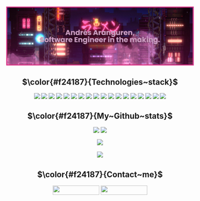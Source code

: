 
<!-- [![Andres' GitHub stats](https://github-readme-stats.vercel.app/api?username=afarangurens&hide=prs&count_private=true&show_icons=true&theme=radical)](https://github.com/afarangurens/github-readme-stats)

[![Top Langs](https://github-readme-stats.vercel.app/api/top-langs/?username=afarangurens&langs_count=5&layout=compact)](https://github.com/afarangurens/github-readme-stats)
-->
<p align="center">
	<img src="https://github.com/afarangurens/afarangurens/blob/main/Banner/banner.png">
	<!-- Background image taken from: https://www.artstation.com/artwork/5XeK8z -->
</p>


<h2 align="center"> $\color{#f24187}{Technologies~stack}$ </h2>
<p align="center">
	<img src="https://img.shields.io/badge/-Python-f24187?style=flat-square&logo=python"/>
	<img src="https://img.shields.io/badge/-Django-f24187?style=flat-square&logo=django"/>
	<img src="https://img.shields.io/badge/-JavaScript-f24187?style=flat-square&logo=javascript"/>
	<img src="https://img.shields.io/badge/-ReactJS-f24187?style=flat-square&logo=react"/>
	<img src="https://img.shields.io/badge/-Java-f24187?style=flat-square&logo=java"/>
	<img src="https://img.shields.io/badge/-SpringBoot-f24187?style=flat-square&logo=springboot"/>
	<img src="https://img.shields.io/badge/-HTML5-f24187?style=flat-square&logo=html5&logoColor=white"/>
	<img src="https://img.shields.io/badge/-CSS3-f24187?style=flat-square&logo=css3"/>
	<img src="https://img.shields.io/badge/-Bootstrap-f24187?style=flat-square&logo=bootstrap"/>
	<img src="https://img.shields.io/badge/-AWS-f24187?style=flat-square&logo=amazon-aws"/>
	<img src="https://img.shields.io/badge/-MongoDB-f24187?style=flat-square&logo=mongodb"/>
	<img src="https://img.shields.io/badge/-MySQL-f24187?style=flat-square&logo=mysql"/>
	<img src="https://img.shields.io/badge/-PostgreSQL-f24187?style=flat-square&logo=postgresql"/>
	<img src="https://img.shields.io/badge/-Git-f24187?style=flat-square&logo=git"/>
	<img src="https://img.shields.io/badge/-GitHub-f24187?style=flat-square&logo=github"/>
	<img src="https://img.shields.io/badge/-Postman-f24187?style=flat-square&logo=postman"/>
	<img src="https://img.shields.io/badge/-Trello-f24187?style=flat-square&logo=trello"/>
	<img src="https://img.shields.io/badge/-Slack-f24187?style=flat-square&logo=slack"/>
</p>



<h2 align="center"> $\color{#f24187}{My~Github~stats}$ </h2>
<p align="center">
	<img src="https://github-readme-stats.vercel.app/api?username=afarangurens&hide=prs&count_private=true&show_icons=true&theme=radical">
	<img src="https://github-readme-stats.vercel.app/api/top-langs/?username=afarangurens&langs_count=5&theme=radical&hide=cython,jupyter">
</p>
<p align="center">
	<img src="https://github-readme-streak-stats.herokuapp.com/?user=afarangurens&show_icons=true&locale=en&layout=compact&theme=radical&line_height=0"/>
</p> 
<p align="center">
	<img src="https://activity-graph.herokuapp.com/graph?username=afarangurens&theme=redical">
</p> 


<h2 align="center"> $\color{#f24187}{Contact~me}$ </h2>
<p align="center">
	<a href="mailto: afarangurens@unal.edu.co" target="blank"><img align="center" src="https://img.shields.io/badge/-afarangurens-c14438?style=flat-square&logo=Gmail&logoColor=white&link=mailto:afarangurens@unal.edu.co" alt="" height="25" width="125" /></a>
	<a href="https://www.linkedin.com/in/andres-aranguren-silva/" target="blank"><img align="center" src="https://img.shields.io/badge/-afarangurens-blue?style=flat-square&logo=Linkedin&logoColor=white&link=https://www.linkedin.com/in/andres-aranguren-silva" alt="" height="25" width="125" /></a>
</p>
